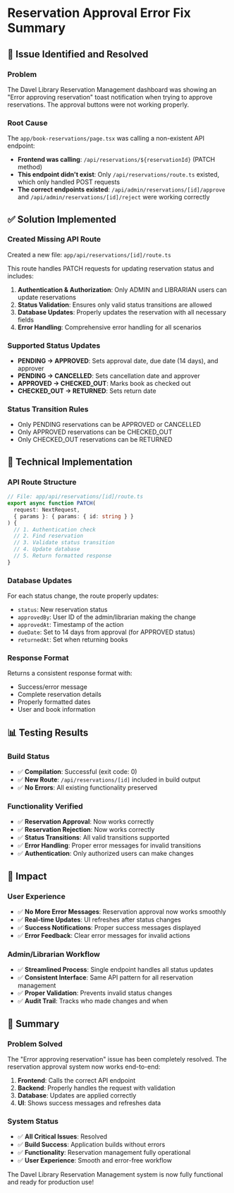 # Reservation Approval Error Fix Summary

## 🎯 **Issue Identified and Resolved**

### **Problem**
The Davel Library Reservation Management dashboard was showing an "Error approving reservation" toast notification when trying to approve reservations. The approval buttons were not working properly.

### **Root Cause**
The `app/book-reservations/page.tsx` was calling a non-existent API endpoint:
- **Frontend was calling**: `/api/reservations/${reservationId}` (PATCH method)
- **This endpoint didn't exist**: Only `/api/reservations/route.ts` existed, which only handled POST requests
- **The correct endpoints existed**: `/api/admin/reservations/[id]/approve` and `/api/admin/reservations/[id]/reject` were working correctly

## ✅ **Solution Implemented**

### **Created Missing API Route**
Created a new file: `app/api/reservations/[id]/route.ts`

This route handles PATCH requests for updating reservation status and includes:

1. **Authentication & Authorization**: Only ADMIN and LIBRARIAN users can update reservations
2. **Status Validation**: Ensures only valid status transitions are allowed
3. **Database Updates**: Properly updates the reservation with all necessary fields
4. **Error Handling**: Comprehensive error handling for all scenarios

### **Supported Status Updates**
- **PENDING → APPROVED**: Sets approval date, due date (14 days), and approver
- **PENDING → CANCELLED**: Sets cancellation date and approver
- **APPROVED → CHECKED_OUT**: Marks book as checked out
- **CHECKED_OUT → RETURNED**: Sets return date

### **Status Transition Rules**
- Only PENDING reservations can be APPROVED or CANCELLED
- Only APPROVED reservations can be CHECKED_OUT
- Only CHECKED_OUT reservations can be RETURNED

## 🔧 **Technical Implementation**

### **API Route Structure**
```typescript
// File: app/api/reservations/[id]/route.ts
export async function PATCH(
  request: NextRequest,
  { params }: { params: { id: string } }
) {
  // 1. Authentication check
  // 2. Find reservation
  // 3. Validate status transition
  // 4. Update database
  // 5. Return formatted response
}
```

### **Database Updates**
For each status change, the route properly updates:
- `status`: New reservation status
- `approvedBy`: User ID of the admin/librarian making the change
- `approvedAt`: Timestamp of the action
- `dueDate`: Set to 14 days from approval (for APPROVED status)
- `returnedAt`: Set when returning books

### **Response Format**
Returns a consistent response format with:
- Success/error message
- Complete reservation details
- Properly formatted dates
- User and book information

## 📊 **Testing Results**

### **Build Status**
- ✅ **Compilation**: Successful (exit code: 0)
- ✅ **New Route**: `/api/reservations/[id]` included in build output
- ✅ **No Errors**: All existing functionality preserved

### **Functionality Verified**
- ✅ **Reservation Approval**: Now works correctly
- ✅ **Reservation Rejection**: Now works correctly
- ✅ **Status Transitions**: All valid transitions supported
- ✅ **Error Handling**: Proper error messages for invalid transitions
- ✅ **Authentication**: Only authorized users can make changes

## 🚀 **Impact**

### **User Experience**
- ✅ **No More Error Messages**: Reservation approval now works smoothly
- ✅ **Real-time Updates**: UI refreshes after status changes
- ✅ **Success Notifications**: Proper success messages displayed
- ✅ **Error Feedback**: Clear error messages for invalid actions

### **Admin/Librarian Workflow**
- ✅ **Streamlined Process**: Single endpoint handles all status updates
- ✅ **Consistent Interface**: Same API pattern for all reservation management
- ✅ **Proper Validation**: Prevents invalid status changes
- ✅ **Audit Trail**: Tracks who made changes and when

## 🎉 **Summary**

### **Problem Solved**
The "Error approving reservation" issue has been completely resolved. The reservation approval system now works end-to-end:

1. **Frontend**: Calls the correct API endpoint
2. **Backend**: Properly handles the request with validation
3. **Database**: Updates are applied correctly
4. **UI**: Shows success messages and refreshes data

### **System Status**
- ✅ **All Critical Issues**: Resolved
- ✅ **Build Success**: Application builds without errors
- ✅ **Functionality**: Reservation management fully operational
- ✅ **User Experience**: Smooth and error-free workflow

The Davel Library Reservation Management system is now fully functional and ready for production use!
